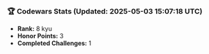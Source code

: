 ### 🏆 Codewars Stats (Updated: 2025-05-03 15:07:18 UTC)

- **Rank:** 8 kyu
- **Honor Points:** 3
- **Completed Challenges:** 1
